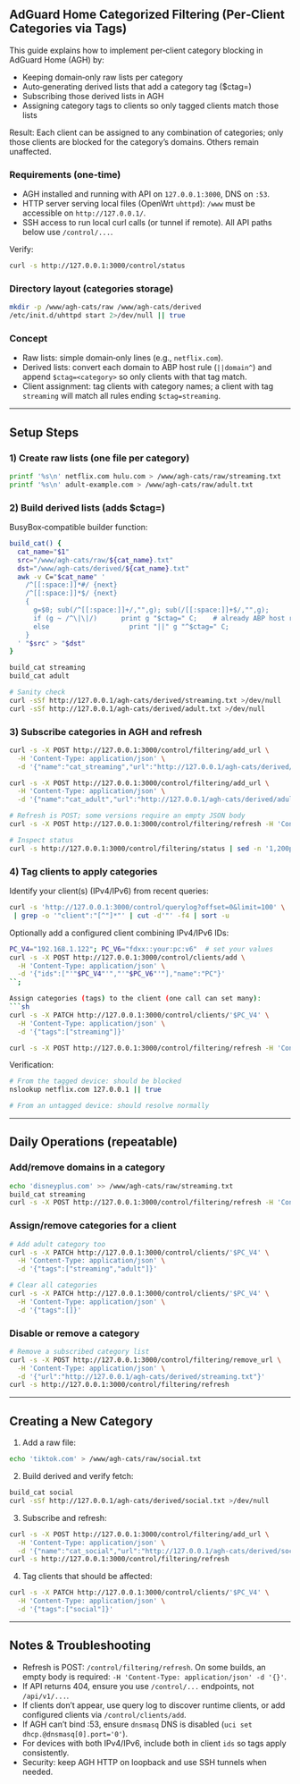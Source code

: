 ## AdGuard Home Categorized Filtering (Per‑Client Categories via Tags)

This guide explains how to implement per‑client category blocking in AdGuard Home (AGH) by:
- Keeping domain‑only raw lists per category
- Auto‑generating derived lists that add a category tag ($ctag=<category>)
- Subscribing those derived lists in AGH
- Assigning category tags to clients so only tagged clients match those lists

Result: Each client can be assigned to any combination of categories; only those clients are blocked for the category’s domains. Others remain unaffected.

### Requirements (one‑time)
- AGH installed and running with API on `127.0.0.1:3000`, DNS on `:53`.
- HTTP server serving local files (OpenWrt `uhttpd`): `/www` must be accessible on `http://127.0.0.1/`.
- SSH access to run local curl calls (or tunnel if remote). All API paths below use `/control/...`.

Verify:
```sh
curl -s http://127.0.0.1:3000/control/status
```

### Directory layout (categories storage)
```sh
mkdir -p /www/agh-cats/raw /www/agh-cats/derived
/etc/init.d/uhttpd start 2>/dev/null || true
```

### Concept
- Raw lists: simple domain‑only lines (e.g., `netflix.com`).
- Derived lists: convert each domain to ABP host rule (`||domain^`) and append `$ctag=<category>` so only clients with that tag match.
- Client assignment: tag clients with category names; a client with tag `streaming` will match all rules ending `$ctag=streaming`.

---

## Setup Steps

### 1) Create raw lists (one file per category)
```sh
printf '%s\n' netflix.com hulu.com > /www/agh-cats/raw/streaming.txt
printf '%s\n' adult-example.com > /www/agh-cats/raw/adult.txt
```

### 2) Build derived lists (adds $ctag=<category>)
BusyBox‑compatible builder function:
```sh
build_cat() {
  cat_name="$1"
  src="/www/agh-cats/raw/${cat_name}.txt"
  dst="/www/agh-cats/derived/${cat_name}.txt"
  awk -v C="$cat_name" '
    /^[[:space:]]*#/ {next}
    /^[[:space:]]*$/ {next}
    {
      g=$0; sub(/^[[:space:]]+/,"",g); sub(/[[:space:]]+$/,"",g);
      if (g ~ /^\|\|/)      print g "$ctag=" C;    # already ABP host rule
      else                    print "||" g "^$ctag=" C;
    }
  ' "$src" > "$dst"
}

build_cat streaming
build_cat adult

# Sanity check
curl -sSf http://127.0.0.1/agh-cats/derived/streaming.txt >/dev/null
curl -sSf http://127.0.0.1/agh-cats/derived/adult.txt >/dev/null
```

### 3) Subscribe categories in AGH and refresh
```sh
curl -s -X POST http://127.0.0.1:3000/control/filtering/add_url \
  -H 'Content-Type: application/json' \
  -d '{"name":"cat_streaming","url":"http://127.0.0.1/agh-cats/derived/streaming.txt"}'

curl -s -X POST http://127.0.0.1:3000/control/filtering/add_url \
  -H 'Content-Type: application/json' \
  -d '{"name":"cat_adult","url":"http://127.0.0.1/agh-cats/derived/adult.txt"}'

# Refresh is POST; some versions require an empty JSON body
curl -s -X POST http://127.0.0.1:3000/control/filtering/refresh -H 'Content-Type: application/json' -d '{}'

# Inspect status
curl -s http://127.0.0.1:3000/control/filtering/status | sed -n '1,200p'
```

### 4) Tag clients to apply categories
Identify your client(s) (IPv4/IPv6) from recent queries:
```sh
curl -s 'http://127.0.0.1:3000/control/querylog?offset=0&limit=100' \
 | grep -o '"client":"[^"]*"' | cut -d'"' -f4 | sort -u
```

Optionally add a configured client combining IPv4/IPv6 IDs:
```sh
PC_V4="192.168.1.122"; PC_V6="fdxx::your:pc:v6"  # set your values
curl -s -X POST http://127.0.0.1:3000/control/clients/add \
  -H 'Content-Type: application/json' \
  -d '{"ids":["'"$PC_V4"'","'"$PC_V6"'"],"name":"PC"}'
``;

Assign categories (tags) to the client (one call can set many):
```sh
curl -s -X PATCH http://127.0.0.1:3000/control/clients/'$PC_V4' \
  -H 'Content-Type: application/json' \
  -d '{"tags":["streaming"]}'

curl -s -X POST http://127.0.0.1:3000/control/filtering/refresh -H 'Content-Type: application/json' -d '{}'
```

Verification:
```sh
# From the tagged device: should be blocked
nslookup netflix.com 127.0.0.1 || true

# From an untagged device: should resolve normally
```

---

## Daily Operations (repeatable)

### Add/remove domains in a category
```sh
echo 'disneyplus.com' >> /www/agh-cats/raw/streaming.txt
build_cat streaming
curl -s -X POST http://127.0.0.1:3000/control/filtering/refresh -H 'Content-Type: application/json' -d '{}'
```

### Assign/remove categories for a client
```sh
# Add adult category too
curl -s -X PATCH http://127.0.0.1:3000/control/clients/'$PC_V4' \
  -H 'Content-Type: application/json' \
  -d '{"tags":["streaming","adult"]}'

# Clear all categories
curl -s -X PATCH http://127.0.0.1:3000/control/clients/'$PC_V4' \
  -H 'Content-Type: application/json' \
  -d '{"tags":[]}'
```

### Disable or remove a category
```sh
# Remove a subscribed category list
curl -s -X POST http://127.0.0.1:3000/control/filtering/remove_url \
  -H 'Content-Type: application/json' \
  -d '{"url":"http://127.0.0.1/agh-cats/derived/streaming.txt"}'
curl -s http://127.0.0.1:3000/control/filtering/refresh
```

---

## Creating a New Category
1) Add a raw file:
```sh
echo 'tiktok.com' > /www/agh-cats/raw/social.txt
```
2) Build derived and verify fetch:
```sh
build_cat social
curl -sSf http://127.0.0.1/agh-cats/derived/social.txt >/dev/null
```
3) Subscribe and refresh:
```sh
curl -s -X POST http://127.0.0.1:3000/control/filtering/add_url \
  -H 'Content-Type: application/json' \
  -d '{"name":"cat_social","url":"http://127.0.0.1/agh-cats/derived/social.txt"}'
curl -s http://127.0.0.1:3000/control/filtering/refresh
```
4) Tag clients that should be affected:
```sh
curl -s -X PATCH http://127.0.0.1:3000/control/clients/'$PC_V4' \
  -H 'Content-Type: application/json' \
  -d '{"tags":["social"]}'
```

---

## Notes & Troubleshooting
- Refresh is POST: `/control/filtering/refresh`. On some builds, an empty body is required: `-H 'Content-Type: application/json' -d '{}'`.
- If API returns 404, ensure you use `/control/...` endpoints, not `/api/v1/...`.
- If clients don’t appear, use query log to discover runtime clients, or add configured clients via `/control/clients/add`.
- If AGH can’t bind :53, ensure `dnsmasq` DNS is disabled (`uci set dhcp.@dnsmasq[0].port='0'`).
- For devices with both IPv4/IPv6, include both in client `ids` so tags apply consistently.
- Security: keep AGH HTTP on loopback and use SSH tunnels when needed.


